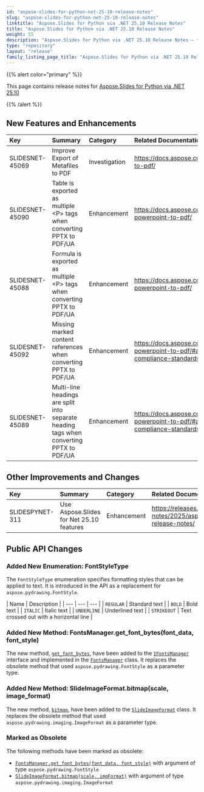 ```yaml
---
id: "aspose-slides-for-python-net-25-10-release-notes"
slug: "aspose-slides-for-python-net-25-10-release-notes"
linktitle: "Aspose.Slides for Python via .NET 25.10 Release Notes"
title: "Aspose.Slides for Python via .NET 25.10 Release Notes"
weight: 55
description: "Aspose.Slides for Python via .NET 25.10 Release Notes – the latest updates and fixes."
type: "repository"
layout: "release"
family_listing_page_title: "Aspose.Slides for Python via .NET 25.10 Release Notes"
---
```


{{% alert color="primary" %}} 

This page contains release notes for [Aspose.Slides for Python via .NET 25.10](https://pypi.org/project/Aspose.Slides/25.10/)

{{% /alert %}} 

## New Features and Enhancements
|**Key**|**Summary**|**Category**|**Related Documentation**|
| :- | :- | :- | :- |
|SLIDESNET-45069|Improve Export of Metafiles to PDF|Investigation|<https://docs.aspose.com/slides/net/conversion-to-pdf/>|
|SLIDESNET-45090|Table is exported as multiple \<P\> tags when converting PPTX to PDF/UA|Enhancement|<https://docs.aspose.com/slides/net/convert-powerpoint-to-pdf/>|
|SLIDESNET-45088|Formula is exported as multiple \<P\> tags when converting PPTX to PDF/UA|Enhancement|<https://docs.aspose.com/slides/net/convert-powerpoint-to-pdf/>|
|SLIDESNET-45092|Missing marked content references when converting PPTX to PDF/UA|Enhancement|<https://docs.aspose.com/slides/net/convert-powerpoint-to-pdf/#accessibility-and-compliance-standards-for-pdf>|
|SLIDESNET-45089|Multi-line headings are split into separate heading tags when converting PPTX to PDF/UA|Enhancement|<https://docs.aspose.com/slides/net/convert-powerpoint-to-pdf/#accessibility-and-compliance-standards-for-pdf>|

## Other Improvements and Changes
|**Key**|**Summary**|**Category**|**Related Documentation**|
| :- | :- | :- | :- |
|SLIDESPYNET-311|Use Aspose.Slides for Net 25.10 features|Enhancement|<https://releases.aspose.com/slides/net/release-notes/2025/aspose-slides-for-net-25-10-release-notes/>|

## Public API Changes

### Added New Enumeration: FontStyleType

The `FontStyleType` enumeration specifies formatting styles that can be applied to text.
It is introduced in the API as a replacement for `aspose.pydrawing.FontStyle`.

| Name | Description |
| --- | --- | --- |
| `REGULAR` | Standard text |
| `BOLD` | Bold text |
| `ITALIC` | Italic text |
| `UNDERLINE` | Underlined text |
| `STRIKEOUT` | Text crossed out with a horizontal line |

### Added New Method: FontsManager.get_font_bytes(font_data, font_style)

The new method, [`get_font_bytes`](https://reference.aspose.com/slides/python-net/aspose.slides/fontsmanager/get_font_bytes/#ifontdata-fontstyletype), have been added to the [`IFontsManager`](https://reference.aspose.com/slides/python-net/aspose.slides/ifontsmanager/) interface and implemented in the [`FontsManager`](https://reference.aspose.com/slides/python-net/aspose.slides/fontsmanager/) class.
It replaces the obsolete method that used `aspose.pydrawing.FontStyle` as a parameter type.

### Added New Method: SlideImageFormat.bitmap(scale, image_format)

The new method, [`bitmap`](https://reference.aspose.com/slides/python-net/aspose.slides.export/slideimageformat/bitmap/#float-imageformat), have been added to the [`SlideImageFormat`](https://reference.aspose.com/slides/python-net/aspose.slides.export/slideimageformat/) class.
It replaces the obsolete method that used `aspose.pydrawing.imaging.ImageFormat` as a parameter type.

### Marked as Obsolete

The following methods have been marked as obsolete:

- [`FontsManager.get_font_bytes(font_data, font_style)`](https://reference.aspose.com/slides/python-net/aspose.slides/fontsmanager/get_font_bytes/#ifontdata-asposepydrawingfontstyle) with argument of type `aspose.pydrawing.FontStyle`
- [`SlideImageFormat.bitmap(scale, imgFormat)`](https://reference.aspose.com/slides/python-net/aspose.slides.export/slideimageformat/bitmap/#float-asposepydrawingimagingimageformat) with argument of type `aspose.pydrawing.imaging.ImageFormat`
